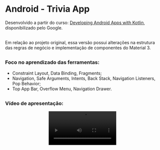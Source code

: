 # Android - Trivia App
Desenvolvido a partir do curso: [Developing Android Apps with Kotlin](https://www.udacity.com/course/developing-android-apps-with-kotlin--ud9012), disponibilizado pelo Google.<br><br>

Em relação ao projeto original, essa versão possui alterações na estrutura das regras de negócio e implementação de componentes do Material 3.

##
### Foco no aprendizado das ferramentas:

  - Constraint Layout, Data Binding, Fragments;
  - Navigation, Safe Arguments, Intents, Back Stack, Navigation Listeners, Pop Behavior;
  - Top App Bar, Overflow Menu, Navigation Drawer.
##
### Vídeo de apresentação:
<div align="center">
  <video src="https://github.com/user-attachments/assets/d7dea2d9-144e-4651-9783-c78e558887ab" width="220">
</div>
<br><br>
